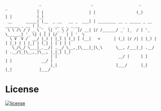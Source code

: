 ```

               _                      _                    _                   _             _
              | |                    | |                  (_)                 | |           (_)
 __      _____| |__  _ __   __ _  ___| | ________ __ _ _____ _ __ ______ _ __ | |_   _  __ _ _ _ __
 \ \ /\ / / _ \ '_ \| '_ \ / _` |/ __| |/ /______/ _` |_  / | '_ \______| '_ \| | | | |/ _` | | '_ \
  \ V  V /  __/ |_) | |_) | (_| | (__|   <      | (_| |/ /| | |_) |     | |_) | | |_| | (_| | | | | |
   \_/\_/ \___|_.__/| .__/ \__,_|\___|_|\_\      \__, /___|_| .__/      | .__/|_|\__,_|\__, |_|_| |_|
                    | |                           __/ |     | |         | |             __/ |
                    |_|                          |___/      |_|         |_|            |___/

```

# License

[![license](https://img.shields.io/github/license/mashape/apistatus.svg)](https://github.com/Gozeon/webpack-gzip-plugin/blob/master/LICENSE)
